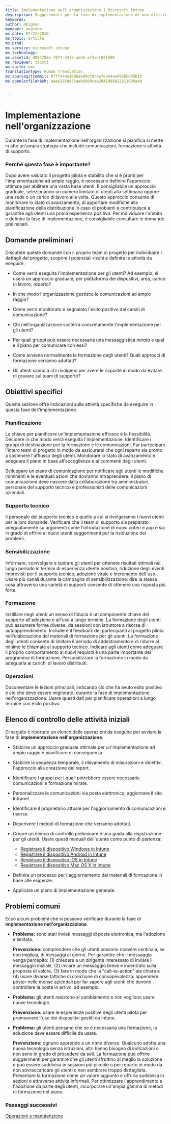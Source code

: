 ```yaml
---
title: Implementazione nell'organizzazione | Microsoft Intune
description: Suggerimenti per la fase di implementazione di una distribuzione di Intune.
keywords: 
author: Nbigman
manager: angrobe
ms.date: 07/21/2016
ms.topic: article
ms.prod: 
ms.service: microsoft-intune
ms.technology: 
ms.assetid: d894708e-7071-44f5-aa3b-af5aef02fb98
ms.reviewer: tscott
ms.suite: ems
translationtype: Human Translation
ms.sourcegitcommit: 0fff944e180bda99d70caafebe4ae69b6bd05b1b
ms.openlocfilehash: aae62850d35aab6908cae2841988822911989a40


---
```


# Implementazione nell'organizzazione
Durante la fase di implementazione nell'organizzazione si pianifica si mette in atto un'ampia strategia che include comunicazioni, formazione e attività di supporto.

### Perché questa fase è importante?
Dopo avere valutato il progetto pilota e stabilito che si è pronti per l'implementazione ad ampio raggio, è necessario definire l'approccio ottimale per abilitare una vasta base utenti. È consigliabile un approccio graduale, selezionando un numero limitato di utenti alla settimana oppure una sede o un carico di lavoro alla volta. Questo approccio consente di monitorare lo stato di avanzamento, di apportare modifiche alla pianificazione della distribuzione in caso di problemi e contribuisce a garantire agli utenti una prima esperienza positiva.
Per individuare l'ambito e definire la fase di implementazione, è consigliabile consultare le domande preliminari.

## Domande preliminari
Discutere queste domande con il proprio team di progetto per individuare i dettagli del progetto, scoprire i potenziali rischi e definire le attività da eseguire.

-   Come verrà eseguita l'implementazione per gli utenti? Ad esempio, si userà un approccio graduale, per piattaforma dei dispositivi, area, carico di lavoro, reparto?

-   In che modo l'organizzazione gestisce le comunicazioni ad ampio raggio?

-   Come verrà monitorato e segnalato l'esito positivo dei canali di comunicazione?

-   Chi nell'organizzazione sosterrà concretamente l'implementazione per gli utenti?

-   Per quali gruppi può essere necessaria una messaggistica *mirata* e qual è il piano per comunicare con essi?

-   Come avviene normalmente la formazione degli utenti? Quali approcci di formazione verranno adottati?

-   Gli utenti sanno a chi rivolgersi per avere le risposte in modo da evitare di gravare sul team di supporto?

## Obiettivi specifici
Questa sezione offre indicazioni sulle attività specifiche da eseguire in questa fase dell'implementazione.

### Pianificazione
La chiave per pianificare un'implementazione efficace è la flessibilità. Decidere in che modo verrà eseguita l'implementazione. Identificare i gruppi di destinazione per la formazione e le comunicazioni. Far partecipare l'intero team di progetto in modo da assicurarsi che ogni reparto sia pronto a sostenere l'afflusso degli utenti.
Monitorare lo stato di avanzamento e adeguare il piano in base all'accoglienza e ai commenti degli utenti.

Sviluppare un piano di comunicazione per notificare agli utenti le modifiche imminenti e le eventuali azioni che dovranno intraprendere. Il piano di comunicazione deve nascere dalla collaborazione tra amministratori, personale del supporto tecnico e professionisti delle comunicazioni aziendali.

### Supporto tecnico
Il personale del supporto tecnico è quello a cui si rivolgeranno i nuovi utenti per le loro domande. Verificare che il team di supporto sia preparato adeguatamente su argomenti come l'introduzione di nuovi criteri e app e sia in grado di offrire ai nuovi utenti suggerimenti per la risoluzione dei problemi.

### Sensibilizzazione
Informare, coinvolgere e ispirare gli utenti per ottenere risultati ottimali nel lungo periodo in termini di esperienza utente positiva, riduzione degli eventi imprevisti per il supporto tecnico, adozione virale e incremento dell'uso. Usare più canali durante la campagna di sensibilizzazione: dire la stessa cosa attraverso una varietà di supporti consente di ottenere una risposta più forte.

### Formazione
Instillare negli utenti un senso di fiducia è un componente chiave del supporto all'adozione e all'uso a lungo termine. La formazione degli utenti può assumere forme diverse, da sessioni con istruttore a risorse di autoapprendimento. Includere il feedback dei partecipanti al progetto pilota nell'elaborazione dei materiali di formazione per gli utenti. La formazione degli utenti consente di limitare il periodo di addestramento e di ridurre al minimo le chiamate al supporto tecnico. Indicare agli utenti come adeguare il proprio comportamento ai nuovi requisiti è una parte importante del programma di formazione. Personalizzare la formazione in modo da adeguarla ai carichi di lavoro distribuiti.

### Operazioni
Documentare le lezioni principali, indicando ciò che ha avuto esito positivo e ciò che deve essere migliorato, durante la fase di implementazione nell'organizzazione. Usare questi dati per pianificare operazioni a lungo termine con esito positivo.

## Elenco di controllo delle attività iniziali
Di seguito è riportato un elenco delle operazioni da eseguire per avviare la fase di **implementazione nell'organizzazione**.

-   Stabilire un approccio graduale ottimale per un'implementazione ad ampio raggio e pianificare di conseguenza.

-   Stabilire la sequenza temporale, il rilevamento di misurazioni e obiettivi, l'approccio alla creazione dei report.

-   Identificare i gruppi per i quali potrebbero essere necessarie comunicazioni e formazione mirate.

-   Personalizzare le comunicazioni via posta elettronica, aggiornare il sito Intranet

-   Identificare il proprietario attuale per l'aggiornamento di comunicazioni e risorse.

-   Descrivere i metodi di formazione che verranno adottati.

-   Creare un elenco di controllo preliminare e una guida alla registrazione per gli utenti.
    Usare questi manuali dell'utente come punto di partenza:
    -  [Registrare il dispositivo Windows in Intune](/intune/enduser/enroll-your-device-in-intune-windows)
    -  [Registrare il dispositivo Android in Intune](/intune/enduser/enroll-your-device-in-intune-android)
    -  [Registrare il dispositivo iOS in Intune](/intune/enduser/enroll-your-device-in-intune-ios)
    -  [Registrare il dispositivo Mac OS X in Intune](/intune/enduser/enroll-your-device-in-intune-mac-os-x)

-   Definire un processo per l'aggiornamento dei materiali di formazione in base alle esigenze.

-   Applicare un piano di implementazione generale.

## Problemi comuni
Ecco alcuni problemi che si possono verificare durante la fase di **implementazione nell'organizzazione**.

-   **Problema:** sono stati inviati messaggi di posta elettronica, ma l'adozione è limitata.

    **Prevenzione:** comprendere che gli utenti possono ricevere centinaia, se non migliaia, di messaggi al giorno. Per garantire che il messaggio venga percepito: (1) chiedere a un dirigente interessato di inviare il messaggio iniziale, (2) inviare un messaggio breve e incentrato sulla proposta di valore, (3) fare in modo che la "call-to-action" sia chiara e (4) usare diverse tattiche di creazione di consapevolezza: appendere poster nelle mense aziendali per far sapere agli utenti che devono controllare la posta in arrivo, ad esempio.

-   **Problema:** gli utenti resistono al cambiamento e non vogliono usare nuove tecnologie.

    **Prevenzione:** usare le esperienze positive degli utenti pilota per promuovere l'uso dei dispositivi gestiti da Intune.

-   **Problema:** gli utenti pensano che se è necessaria una formazione, la soluzione deve essere difficile da usare.

    **Prevenzione:** ognuno apprende a un ritmo diverso. Qualcuno adotta una nuova tecnologia senza istruzioni, altri hanno bisogno di indicazioni o non sono in grado di procedere da soli. La formazione può offrire suggerimenti per garantire che gli utenti sfruttino al meglio la soluzione e può essere suddivisa in sessioni più piccole o per reparto in modo da non sovraccaricare gli utenti o non sembrare troppo dettagliata. Presentare la formazione come un valore aggiunto e offrirla suddivisa in sezioni o attraverso attività informali. Per ottimizzare l'apprendimento e l'adozione da parte degli utenti, incorporare un'ampia gamma di metodi di formazione nel piano.

### Passaggi successivi
[Operazioni e manutenzione](operations-and-maintenance.md)



<!--HONumber=Jul16_HO4-->


